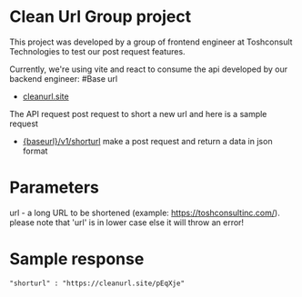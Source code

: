 # Clean Url Group project

This project was developed by a group of frontend engineer at Toshconsult Technologies to test our post request features.

Currently, we're using vite and react to consume the api developed by our backend engineer:
#Base url
- [cleanurl.site](https://cleanurl.site)

The API request post request to short a new url and here is a sample request

- [{baseurl}/v1/shorturl](https://cleanurl.site/v1/shorturl) make a post request and return a data in json format

# Parameters
url - a long URL to be shortened (example: https://toshconsultinc.com/).
please note that 'url' is in lower case else it will throw an error!

# Sample response

` "shorturl" : "https://cleanurl.site/pEqXje" `
